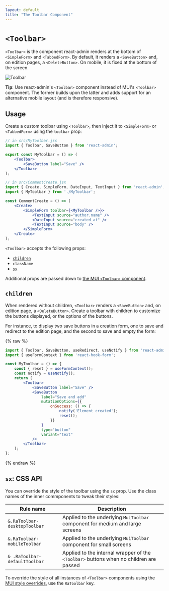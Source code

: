 ```yaml
---
layout: default
title: "The Toolbar Component"
---
```


# `<Toolbar>`

`<Toolbar>` is the component react-admin renders at the bottom of `<SimpleForm>` and `<TabbedForm>`. By default, it renders a `<SaveButton>` and, on edition pages, a `<DeleteButton>`. On mobile, it is fixed at the bottom of the screen.

![Toolbar](./img/Toolbar.png)

**Tip**: Use react-admin's `<Toolbar>` component instead of MUI's `<Toolbar>` component. The former builds upon the latter and adds support for an alternative mobile layout (and is therefore responsive).

## Usage

Create a custom toolbar using `<Toolbar>`, then inject it to `<SimpleForm>` or `<TabbedForm>` using the `toolbar` prop: 

```jsx
// in src/MyToolbar.jss
import { Toolbar, SaveButton } from 'react-admin';

export const MyToolbar = () => (
    <Toolbar>
        <SaveButton label="Save" />
    </Toolbar>
);

// in src/CommentCreate.jsx
import { Create, SimpleForm, DateInput, TextInput } from 'react-admin';
import { MyToolbar } from './MyToolbar';

const CommentCreate = () => (
    <Create>
        <SimpleForm toolbar={<MyToolbar />}>
            <TextInput source="author.name" />
            <DateInput source="created_at" />
            <TextInput source="body" />
        </SimpleForm>
    </Create>
);
```

`<Toolbar>` accepts the following props:

- [`children`](#children)
- `className`
- [`sx`](#sx-css-api)

Additional props are passed down to [the MUI `<Toolbar>` component](https://mui.com/api/toolbar/).

## `children`

When rendered without children, `<Toolbar>` renders a `<SaveButton>` and, on edition page, a `<DeleteButton>`. Create a toolbar with children to customize the buttons displayed, or the options of the buttons. 

For instance, to display two save buttons in a creation form, one to save and redirect to the edition page, and the second to save and empty the form:

{% raw %}
```jsx
import { Toolbar, SaveButton, useRedirect, useNotify } from 'react-admin';
import { useFormContext } from 'react-hook-form';

const MyToolbar = () => {
    const { reset } = useFormContext();
    const notify = useNotify();
    return (
        <Toolbar>
            <SaveButton label="Save" />
            <SaveButton 
                label="Save and add"
                mutationOptions={{
                    onSuccess: () => {
                        notify('Element created');
                        reset();
                    }}
                }
                type="button"
                variant="text"
            />
        </Toolbar>
    );
};
```
{% endraw %}

## `sx`: CSS API

You can override the style of the toolbar using the `sx` prop. Use the class names of the inner commponents to tweak their styles:

| Rule name                      | Description                                                                            |
|--------------------------------|----------------------------------------------------------------------------------------|
| `&.RaToolbar-desktopToolbar`   | Applied to the underlying `MuiToolbar` component for medium and large screens          |
| `&.RaToolbar-mobileToolbar`    | Applied to the underlying `MuiToolbar` component for small screens                     |
| `& .RaToolbar-defaultToolbar`  | Applied to the internal wrapper of the `<Toolbar>` buttons when no children are passed |

To override the style of all instances of `<Toolbar>` components using the [MUI style overrides](https://mui.com/customization/globals/#css), use the `RaToolbar` key.
